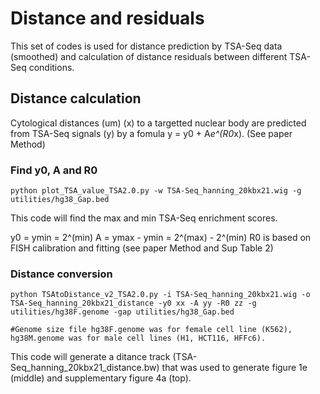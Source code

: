 # Distance and residuals
This set of codes is used for distance prediction by TSA-Seq data (smoothed) and calculation of distance residuals between different TSA-Seq conditions.

## Distance calculation
Cytological distances (um) (x) to a targetted nuclear body are predicted from TSA-Seq signals (y) by a fomula y = y0 + A*e^(R0*x). (See paper Method)

### Find y0, A and R0

```shell
python plot_TSA_value_TSA2.0.py -w TSA-Seq_hanning_20kbx21.wig -g utilities/hg38_Gap.bed
```
This code will find the max and min TSA-Seq enrichment scores.

y0 = ymin = 2^(min)
A = ymax - ymin = 2^(max) - 2^(min)
R0 is based on FISH calibration and fitting (see paper Method and Sup Table 2)

### Distance conversion

```shell
python TSAtoDistance_v2_TSA2.0.py -i TSA-Seq_hanning_20kbx21.wig -o TSA-Seq_hanning_20kbx21_distance -y0 xx -A yy -R0 zz -g utilities/hg38F.genome -gap utilities/hg38_Gap.bed

#Genome size file hg38F.genome was for female cell line (K562), hg38M.genome was for male cell lines (H1, HCT116, HFFc6).
```
This code will generate a ditance track (TSA-Seq_hanning_20kbx21_distance.bw) that was used to generate figure 1e (middle) and supplementary figure 4a (top).
